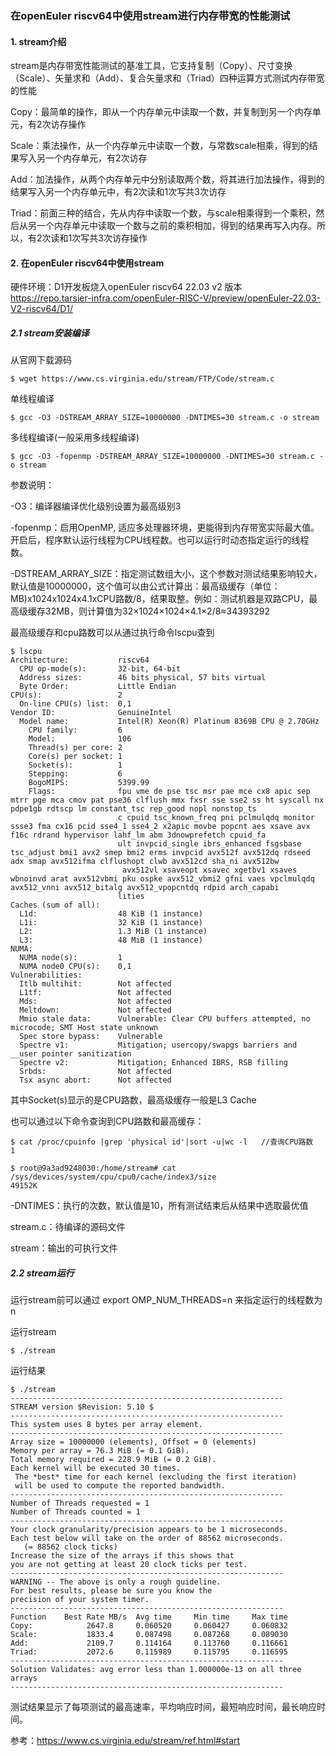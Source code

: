 ### 在openEuler riscv64中使用stream进行内存带宽的性能测试

#### 1. stream介绍

stream是内存带宽性能测试的基准工具，它支持复制（Copy）、尺寸变换（Scale）、矢量求和（Add）、复合矢量求和（Triad）四种运算方式测试内存带宽的性能

Copy：最简单的操作，即从一个内存单元中读取一个数，并复制到另一个内存单元，有2次访存操作

Scale：乘法操作，从一个内存单元中读取一个数，与常数scale相乘，得到的结果写入另一个内存单元，有2次访存

Add：加法操作，从两个内存单元中分别读取两个数，将其进行加法操作，得到的结果写入另一个内存单元中，有2次读和1次写共3次访存

Triad：前面三种的结合，先从内存中读取一个数，与scale相乘得到一个乘积，然后从另一个内存单元中读取一个数与之前的乘积相加，得到的结果再写入内存。所以，有2次读和1次写共3次访存操作

#### 2. 在openEuler riscv64中使用stream

硬件环境：D1开发板烧入openEuler riscv64 22.03 v2 版本 https://repo.tarsier-infra.com/openEuler-RISC-V/preview/openEuler-22.03-V2-riscv64/D1/

##### 2.1 stream安装编译

从官网下载源码

````
$ wget https://www.cs.virginia.edu/stream/FTP/Code/stream.c
````

 单线程编译

````
$ gcc -O3 -DSTREAM_ARRAY_SIZE=10000000 -DNTIMES=30 stream.c -o stream
````

多线程编译(一般采用多线程编译)

````
$ gcc -O3 -fopenmp -DSTREAM_ARRAY_SIZE=10000000 -DNTIMES=30 stream.c -o stream
````

参数说明：

-O3：编译器编译优化级别设置为最高级别3

-fopenmp：启用OpenMP, 适应多处理器环境，更能得到内存带宽实际最大值。开启后，程序默认运行线程为CPU线程数。也可以运行时动态指定运行的线程数。

-DSTREAM_ARRAY_SIZE：指定测试数组大小，这个参数对测试结果影响较大，默认值是10000000，这个值可以由公式计算出：最高级缓存（单位：MB)x1024x1024x4.1xCPU路数/8，结果取整。例如：测试机器是双路CPU，最高级缓存32MB，则计算值为32×1024×1024×4.1×2/8≈34393292

最高级缓存和cpu路数可以从通过执行命令lscpu查到

````
$ lscpu
Architecture:           riscv64
  CPU op-mode(s):       32-bit, 64-bit
  Address sizes:        46 bits physical, 57 bits virtual
  Byte Order:           Little Endian
CPU(s):                 2
  On-line CPU(s) list:  0,1
Vendor ID:              GenuineIntel
  Model name:           Intel(R) Xeon(R) Platinum 8369B CPU @ 2.70GHz
    CPU family:         6
    Model:              106
    Thread(s) per core: 2
    Core(s) per socket: 1
    Socket(s):          1
    Stepping:           6
    BogoMIPS:           5399.99
    Flags:              fpu vme de pse tsc msr pae mce cx8 apic sep mtrr pge mca cmov pat pse36 clflush mmx fxsr sse sse2 ss ht syscall nx pdpe1gb rdtscp lm constant_tsc rep_good nopl nonstop_ts
                        c cpuid tsc_known_freq pni pclmulqdq monitor ssse3 fma cx16 pcid sse4_1 sse4_2 x2apic movbe popcnt aes xsave avx f16c rdrand hypervisor lahf_lm abm 3dnowprefetch cpuid_fa
                        ult invpcid_single ibrs_enhanced fsgsbase tsc_adjust bmi1 avx2 smep bmi2 erms invpcid avx512f avx512dq rdseed adx smap avx512ifma clflushopt clwb avx512cd sha_ni avx512bw
                         avx512vl xsaveopt xsavec xgetbv1 xsaves wbnoinvd arat avx512vbmi pku ospke avx512_vbmi2 gfni vaes vpclmulqdq avx512_vnni avx512_bitalg avx512_vpopcntdq rdpid arch_capabi
                        lities
Caches (sum of all):    
  L1d:                  48 KiB (1 instance)
  L1i:                  32 KiB (1 instance)
  L2:                   1.3 MiB (1 instance)
  L3:                   48 MiB (1 instance)
NUMA:                   
  NUMA node(s):         1
  NUMA node0 CPU(s):    0,1
Vulnerabilities:        
  Itlb multihit:        Not affected
  L1tf:                 Not affected
  Mds:                  Not affected
  Meltdown:             Not affected
  Mmio stale data:      Vulnerable: Clear CPU buffers attempted, no microcode; SMT Host state unknown
  Spec store bypass:    Vulnerable
  Spectre v1:           Mitigation; usercopy/swapgs barriers and __user pointer sanitization
  Spectre v2:           Mitigation; Enhanced IBRS, RSB filling
  Srbds:                Not affected
  Tsx async abort:      Not affected
````

其中Socket(s)显示的是CPU路数，最高级缓存一般是L3 Cache

也可以通过以下命令查询到CPU路数和最高缓存：

````
$ cat /proc/cpuinfo |grep 'physical id'|sort -u|wc -l   //查询CPU路数
1
````

````
$ root@9a3ad9248030:/home/stream# cat /sys/devices/system/cpu/cpu0/cache/index3/size
49152K
````

-DNTIMES：执行的次数，默认值是10，所有测试结束后从结果中选取最优值

stream.c：待编译的源码文件

stream：输出的可执行文件

##### 2.2 stream运行

运行stream前可以通过 export OMP_NUM_THREADS=n 来指定运行的线程数为n

运行stream

````
$ ./stream
````

运行结果

````
$ ./stream 
-------------------------------------------------------------
STREAM version $Revision: 5.10 $
-------------------------------------------------------------
This system uses 8 bytes per array element.
-------------------------------------------------------------
Array size = 10000000 (elements), Offset = 0 (elements)
Memory per array = 76.3 MiB (= 0.1 GiB).
Total memory required = 228.9 MiB (= 0.2 GiB).
Each kernel will be executed 30 times.
 The *best* time for each kernel (excluding the first iteration)
 will be used to compute the reported bandwidth.
-------------------------------------------------------------
Number of Threads requested = 1
Number of Threads counted = 1
-------------------------------------------------------------
Your clock granularity/precision appears to be 1 microseconds.
Each test below will take on the order of 88562 microseconds.
   (= 88562 clock ticks)
Increase the size of the arrays if this shows that
you are not getting at least 20 clock ticks per test.
-------------------------------------------------------------
WARNING -- The above is only a rough guideline.
For best results, please be sure you know the
precision of your system timer.
-------------------------------------------------------------
Function    Best Rate MB/s  Avg time     Min time     Max time
Copy:            2647.8     0.060520     0.060427     0.060832
Scale:           1833.4     0.087498     0.087268     0.089030
Add:             2109.7     0.114164     0.113760     0.116661
Triad:           2072.6     0.115989     0.115795     0.116595
-------------------------------------------------------------
Solution Validates: avg error less than 1.000000e-13 on all three arrays
-------------------------------------------------------------
````

测试结果显示了每项测试的最高速率，平均响应时间，最短响应时间，最长响应时间。

参考：https://www.cs.virginia.edu/stream/ref.html#start